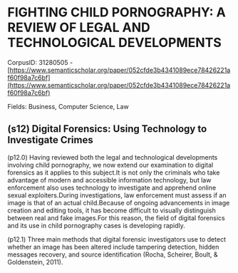 # FIGHTING CHILD PORNOGRAPHY: A REVIEW OF LEGAL AND TECHNOLOGICAL DEVELOPMENTS

CorpusID: 31280505 - [https://www.semanticscholar.org/paper/052cfde3b4341089ece78426221af60f98a7c6bf](https://www.semanticscholar.org/paper/052cfde3b4341089ece78426221af60f98a7c6bf)

Fields: Business, Computer Science, Law

## (s12) Digital Forensics: Using Technology to Investigate Crimes
(p12.0) Having reviewed both the legal and technological developments involving child pornography, we now extend our examination to digital forensics as it applies to this subject.It is not only the criminals who take advantage of modern and accessible information technology, but law enforcement also uses technology to investigate and apprehend online sexual exploiters.During investigations, law enforcement must assess if an image is that of an actual child.Because of ongoing advancements in image creation and editing tools, it has become difficult to visually distinguish between real and fake images.For this reason, the field of digital forensics and its use in child pornography cases is developing rapidly.

(p12.1) Three main methods that digital forensic investigators use to detect whether an image has been altered include tampering detection, hidden messages recovery, and source identification (Rocha, Scheirer, Boult, & Goldenstein, 2011).
